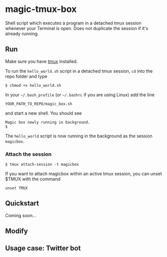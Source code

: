 # magic-tmux-box
Shell script which executes a program in a detached tmux session whenever your Terminal is open. Does not duplicate the session if it's already running.

## Run

Make sure you have [tmux](https://github.com/tmux/tmux/wiki) installed.

To run the `hello_world.sh` script in a detached tmux session, `cd` into the repo folder and type

```
$ chmod +x hello_world.sh
```

In your `~/.bash_profile` (or `~/.bashrc` if you are using Linux) add the line

```
YOUR_PATH_TO_REPO/magic_box.sh
```
and start a new shell. You should see 

```
Magic box newly running in background.
$
```

The `hello_world` script is now running in the background as the session `magicbox`.

### Attach the session

```
$ tmux attach-session -t magicbox
```

If you want to attach magicbox within an active tmux session, you can unset $TMUX with the command 

```
unset TMUX
```

## Quickstart

Coming soon...

## Modify

## Usage case: Twitter bot

